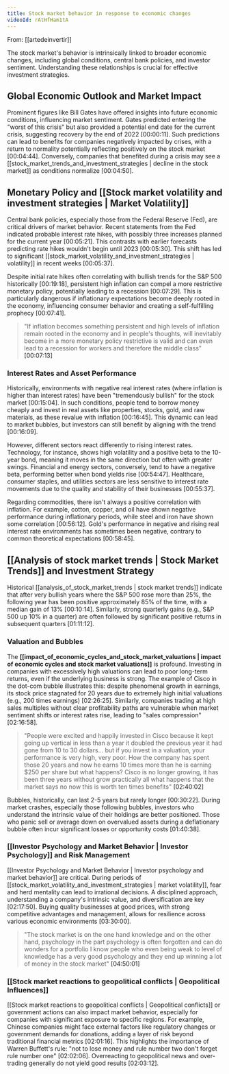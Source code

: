 ```yaml
---
title: Stock market behavior in response to economic changes
videoId: rAtHfHam1tA
---
```


From: [[artedeinvertir]] <br/> 

The stock market's behavior is intrinsically linked to broader economic changes, including global conditions, central bank policies, and investor sentiment. Understanding these relationships is crucial for effective investment strategies.

## Global Economic Outlook and Market Impact

Prominent figures like Bill Gates have offered insights into future economic conditions, influencing market sentiment. Gates predicted entering the "worst of this crisis" but also provided a potential end date for the current crisis, suggesting recovery by the end of 2022 <a class="yt-timestamp" data-t="00:00:11">[00:00:11]</a>. Such predictions can lead to benefits for companies negatively impacted by crises, with a return to normality potentially reflecting positively on the stock market <a class="yt-timestamp" data-t="00:04:44">[00:04:44]</a>. Conversely, companies that benefited during a crisis may see a [[stock_market_trends_and_investment_strategies | decline in the stock market]] as conditions normalize <a class="yt-timestamp" data-t="00:04:50">[00:04:50]</a>.

## Monetary Policy and [[Stock market volatility and investment strategies | Market Volatility]]

Central bank policies, especially those from the Federal Reserve (Fed), are critical drivers of market behavior. Recent statements from the Fed indicated probable interest rate hikes, with possibly three increases planned for the current year <a class="yt-timestamp" data-t="00:05:21">[00:05:21]</a>. This contrasts with earlier forecasts predicting rate hikes wouldn't begin until 2023 <a class="yt-timestamp" data-t="00:05:30">[00:05:30]</a>. This shift has led to significant [[stock_market_volatility_and_investment_strategies | volatility]] in recent weeks <a class="yt-timestamp" data-t="00:05:37">[00:05:37]</a>.

Despite initial rate hikes often correlating with bullish trends for the S&P 500 historically <a class="yt-timestamp" data-t="00:19:18">[00:19:18]</a>, persistent high inflation can compel a more restrictive monetary policy, potentially leading to a recession <a class="yt-timestamp" data-t="00:07:29">[00:07:29]</a>. This is particularly dangerous if inflationary expectations become deeply rooted in the economy, influencing consumer behavior and creating a self-fulfilling prophecy <a class="yt-timestamp" data-t="00:07:41">[00:07:41]</a>.

> "If inflation becomes something persistent and high levels of inflation remain rooted in the economy and in people's thoughts, will inevitably become in a more monetary policy restrictive is valid and can even lead to a recession for workers and therefore the middle class" <a class="yt-timestamp" data-t="00:07:13">[00:07:13]</a>

### Interest Rates and Asset Performance

Historically, environments with negative real interest rates (where inflation is higher than interest rates) have been "tremendously bullish" for the stock market <a class="yt-timestamp" data-t="00:15:04">[00:15:04]</a>. In such conditions, people tend to borrow money cheaply and invest in real assets like properties, stocks, gold, and raw materials, as these revalue with inflation <a class="yt-timestamp" data-t="00:16:45">[00:16:45]</a>. This dynamic can lead to market bubbles, but investors can still benefit by aligning with the trend <a class="yt-timestamp" data-t="00:16:09">[00:16:09]</a>.

However, different sectors react differently to rising interest rates. Technology, for instance, shows high volatility and a positive beta to the 10-year bond, meaning it moves in the same direction but often with greater swings. Financial and energy sectors, conversely, tend to have a negative beta, performing better when bond yields rise <a class="yt-timestamp" data-t="00:54:47">[00:54:47]</a>. Healthcare, consumer staples, and utilities sectors are less sensitive to interest rate movements due to the quality and stability of their businesses <a class="yt-timestamp" data-t="00:55:37">[00:55:37]</a>.

Regarding commodities, there isn't always a positive correlation with inflation. For example, cotton, copper, and oil have shown negative performance during inflationary periods, while steel and iron have shown some correlation <a class="yt-timestamp" data-t="00:56:12">[00:56:12]</a>. Gold's performance in negative and rising real interest rate environments has sometimes been negative, contrary to common theoretical expectations <a class="yt-timestamp" data-t="00:58:45">[00:58:45]</a>.

## [[Analysis of stock market trends | Stock Market Trends]] and Investment Strategy

Historical [[analysis_of_stock_market_trends | stock market trends]] indicate that after very bullish years where the S&P 500 rose more than 25%, the following year has been positive approximately 85% of the time, with a median gain of 13% <a class="yt-timestamp" data-t="00:10:14">[00:10:14]</a>. Similarly, strong quarterly gains (e.g., S&P 500 up 10% in a quarter) are often followed by significant positive returns in subsequent quarters <a class="yt-timestamp" data-t="01:11:12">[01:11:12]</a>.

### Valuation and Bubbles

The **[[impact_of_economic_cycles_and_stock_market_valuations | impact of economic cycles and stock market valuations]]** is profound. Investing in companies with excessively high valuations can lead to poor long-term returns, even if the underlying business is strong. The example of Cisco in the dot-com bubble illustrates this: despite phenomenal growth in earnings, its stock price stagnated for 20 years due to extremely high initial valuations (e.g., 200 times earnings) <a class="yt-timestamp" data-t="02:26:25">[02:26:25]</a>. Similarly, companies trading at high sales multiples without clear profitability paths are vulnerable when market sentiment shifts or interest rates rise, leading to "sales compression" <a class="yt-timestamp" data-t="02:16:58">[02:16:58]</a>.

> "People were excited and happily invested in Cisco because it kept going up vertical in less than a year it doubled the previous year it had gone from 10 to 30 dollars... but if you invest in a valuation, your performance is very high, very poor. How the company has spent those 20 years and now he earns 10 times more than he is earning $250 per share but what happens? Cisco is no longer growing, it has been three years without grow practically all what happens that the market says no now this is worth ten times benefits" <a class="yt-timestamp" data-t="02:40:02">[02:40:02]</a>

Bubbles, historically, can last 2-5 years but rarely longer <a class="yt-timestamp" data-t="00:30:22">[00:30:22]</a>. During market crashes, especially those following bubbles, investors who understand the intrinsic value of their holdings are better positioned. Those who panic sell or average down on overvalued assets during a deflationary bubble often incur significant losses or opportunity costs <a class="yt-timestamp" data-t="01:40:38">[01:40:38]</a>.

### [[Investor Psychology and Market Behavior | Investor Psychology]] and Risk Management

[[Investor Psychology and Market Behavior | Investor psychology and market behavior]] are critical. During periods of [[stock_market_volatility_and_investment_strategies | market volatility]], fear and herd mentality can lead to irrational decisions. A disciplined approach, understanding a company's intrinsic value, and diversification are key <a class="yt-timestamp" data-t="02:17:50">[02:17:50]</a>. Buying quality businesses at good prices, with strong competitive advantages and management, allows for resilience across various economic environments <a class="yt-timestamp" data-t="03:30:00">[03:30:00]</a>.

> "The stock market is on the one hand knowledge and on the other hand, psychology in the part psychology is often forgotten and can do wonders for a portfolio I know people who even being weak to level of knowledge has a very good psychology and they end up winning a lot of money in the stock market" <a class="yt-timestamp" data-t="04:50:01">[04:50:01]</a>

### [[Stock market reactions to geopolitical conflicts | Geopolitical Influences]]

[[Stock market reactions to geopolitical conflicts | Geopolitical conflicts]] or government actions can also impact market behavior, especially for companies with significant exposure to specific regions. For example, Chinese companies might face external factors like regulatory changes or government demands for donations, adding a layer of risk beyond traditional financial metrics <a class="yt-timestamp" data-t="02:01:16">[02:01:16]</a>. This highlights the importance of Warren Buffett's rule: "not to lose money and rule number two don't forget rule number one" <a class="yt-timestamp" data-t="02:02:06">[02:02:06]</a>. Overreacting to geopolitical news and over-trading generally do not yield good results <a class="yt-timestamp" data-t="02:03:12">[02:03:12]</a>.